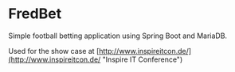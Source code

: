 # FredBet #

Simple football betting application using Spring Boot and MariaDB. 

Used for the show case at [http://www.inspireitcon.de/](http://www.inspireitcon.de/ "Inspire IT Conference")